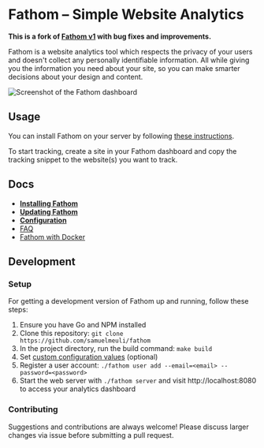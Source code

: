 # Fathom – Simple Website Analytics

**This is a fork of [Fathom v1](https://github.com/usefathom/fathom) with bug fixes and improvements.**

Fathom is a website analytics tool which respects the privacy of your users and doesn't collect any personally identifiable information. All while giving you the information you need about your site, so you can make smarter decisions about your design and content.

![Screenshot of the Fathom dashboard](assets/src/img/fathom.jpg)

## Usage

You can install Fathom on your server by following [these instructions](docs/installing-fathom.md).

To start tracking, create a site in your Fathom dashboard and copy the tracking snippet to the website(s) you want to track.

## Docs

- **[Installing Fathom](docs/installing-fathom.md)**
- **[Updating Fathom](docs/updating-fathom.md)**
- **[Configuration](docs/configuration.md)**
- [FAQ](docs/faq.md)
- [Fathom with Docker](docs/docker.md)

## Development

### Setup

For getting a development version of Fathom up and running, follow these steps:

1. Ensure you have Go and NPM installed
2. Clone this repository: `git clone https://github.com/samuelmeuli/fathom`
3. In the project directory, run the build command: `make build`
4. Set [custom configuration values](docs/configuration.md) (optional)
5. Register a user account: `./fathom user add --email=<email> --password=<password>`
6. Start the web server with `./fathom server` and visit http://localhost:8080 to access your analytics dashboard

### Contributing

Suggestions and contributions are always welcome! Please discuss larger changes via issue before submitting a pull request.
